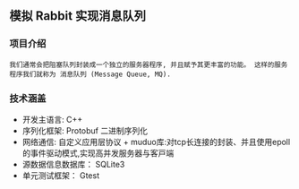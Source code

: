 ## 模拟 Rabbit 实现消息队列

### 项目介绍

`我们通常会把阻塞队列封装成⼀个独⽴的服务器程序, 并且赋予其更丰富的功能。 这样的服务程序我们就称为 消息队列 (Message Queue, MQ).`

### 技术涵盖
* 开发主语言:  C++
* 序列化框架: Protobuf 二进制序列化
* 网络通信: ⾃定义应⽤层协议 + muduo库:对tcp⻓连接的封装、并且使⽤epoll的事件驱动模式,实现⾼并发服务器与客⼾端
* 源数据信息数据库： SQLite3
* 单元测试框架： Gtest



